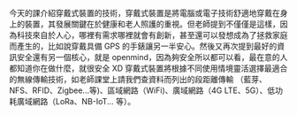 
今天的課介紹穿戴式裝置的技術，穿戴式裝置是將電腦或電子技術舒適地穿戴在身上的裝置，其發展關鍵在於健康和老人照護的重視。但老師提到不僅僅是這樣，因為科技來自於人心，哪裡有需求哪裡就會有創新，甚至還可以發想成為了拯救家庭而產生的，比如說穿戴具備 GPS 的手錶讓另一半安心。然後又再次提到最好的資訊安全還有另一個核心，就是 openmind，因為夠安全所以都可以看，最在意的人都知道你在做什麼，就很安全 XD
穿戴式裝置將根據不同使用情境靈活選擇最適合的無線傳輸技術，如老師課堂上請我們查資料而列出的段距離傳輸 （藍芽、NFS、RFID、Zigbee...等)、區域網路（WiFi)、廣域網路（4G LTE、5G）、低功耗廣域網路（LoRa、NB-IoT... 等）。